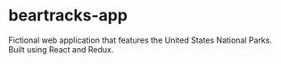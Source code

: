# beartracks-app
Fictional web application that features the United States National Parks. Built using React and Redux.
